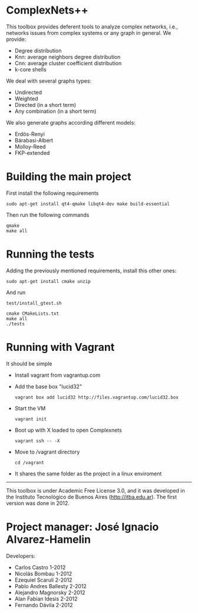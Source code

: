 ComplexNets++
=============

This toolbox provides deferent tools to analyze complex networks, i.e.,
networks issues from complex systems or any graph in general. 
We provide:

  - Degree distribution
  - Knn: average neighbors degree distribution
  - Cnn: average cluster coefficient distribution
  - k-core shells 

We deal with several graphs types:

  - Undirected 
  - Weighted 
  - Directed (in a short term)
  - Any combination (in a short term)

We also generate graphs according different models:

  - Erdös-Renyi
  - Bárabasi-Albert
  - Molloy-Reed
  - FKP-extended 


Building the main project
=========================

First install the following requirements

``` sudo apt-get install qt4-qmake libqt4-dev make build-essential ```

Then run the following commands

```
qmake
make all
```

Running the tests
=================

Adding the previously mentioned requirements, install this other ones:

``` sudo apt-get install cmake unzip ```

And run

``` test/install_gtest.sh ```

```
cmake CMakeLists.txt
make all
./tests
```

Running with Vagrant
====================

It should be simple

- Install vagrant from vagrantup.com

- Add the base box "lucid32"

  ```vagrant box add lucid32 http://files.vagrantup.com/lucid32.box```

- Start the VM

  ```vagrant init```

- Boot up with X loaded to open Complexnets

  ```vagrant ssh -- -X```

- Move to /vagrant directory

  ```cd /vagrant```

- It shares the same folder as the project in a linux enviroment


---------------------------------------------------------------------
This toolbox is under Academic Free License 3.0, and it was developed
in the Instituto Tecnológico de Buenos Aires (http://itba.edu.ar).
The first version was done in 2012.

Project manager: José Ignacio Alvarez-Hamelin
=============================================

Developers:

  - Carlos Castro           1-2012
  - Nicolás Bombau          1-2012
  - Ezequiel Scaruli        2-2012
  - Pablo Andres Ballesty   2-2012
  - Alejandro Magnorsky     2-2012 
  - Alan Fabian Idesis      2-2012
  - Fernando Dávila         2-2012
